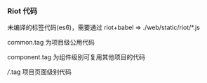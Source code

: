 ### Riot 代码
未编译的标签代码(es6)，需要通过 riot+babel => ./web/static/riot/*.js

common.tag 为项目级公用代码

component.tag 为组件级别可复用其他项目的代码

*/*.tag 项目页面级别代码
